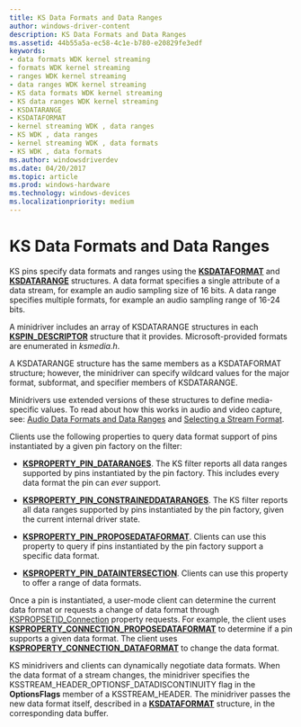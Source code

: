 ```yaml
---
title: KS Data Formats and Data Ranges
author: windows-driver-content
description: KS Data Formats and Data Ranges
ms.assetid: 44b55a5a-ec58-4c1e-b780-e20829fe3edf
keywords:
- data formats WDK kernel streaming
- formats WDK kernel streaming
- ranges WDK kernel streaming
- data ranges WDK kernel streaming
- KS data formats WDK kernel streaming
- KS data ranges WDK kernel streaming
- KSDATARANGE
- KSDATAFORMAT
- kernel streaming WDK , data ranges
- KS WDK , data ranges
- kernel streaming WDK , data formats
- KS WDK , data formats
ms.author: windowsdriverdev
ms.date: 04/20/2017
ms.topic: article
ms.prod: windows-hardware
ms.technology: windows-devices
ms.localizationpriority: medium
---
```


# KS Data Formats and Data Ranges





KS pins specify data formats and ranges using the [**KSDATAFORMAT**](https://msdn.microsoft.com/library/windows/hardware/ff561656) and [**KSDATARANGE**](https://msdn.microsoft.com/library/windows/hardware/ff561658) structures. A data format specifies a single attribute of a data stream, for example an audio sampling size of 16 bits. A data range specifies multiple formats, for example an audio sampling range of 16-24 bits.

A minidriver includes an array of KSDATARANGE structures in each [**KSPIN\_DESCRIPTOR**](https://msdn.microsoft.com/library/windows/hardware/ff563533) structure that it provides. Microsoft-provided formats are enumerated in *ksmedia.h*.

A KSDATARANGE structure has the same members as a KSDATAFORMAT structure; however, the minidriver can specify wildcard values for the major format, subformat, and specifier members of KSDATARANGE.

Minidrivers use extended versions of these structures to define media-specific values. To read about how this works in audio and video capture, see: [Audio Data Formats and Data Ranges](https://msdn.microsoft.com/library/windows/hardware/ff536189) and [Selecting a Stream Format](selecting-a-stream-format.md).

Clients use the following properties to query data format support of pins instantiated by a given pin factory on the filter:

-   [**KSPROPERTY\_PIN\_DATARANGES**](https://msdn.microsoft.com/library/windows/hardware/ff565199). The KS filter reports all data ranges supported by pins instantiated by the pin factory. This includes every data format the pin can *ever* support.

-   [**KSPROPERTY\_PIN\_CONSTRAINEDDATARANGES**](https://msdn.microsoft.com/library/windows/hardware/ff565195). The KS filter reports all data ranges supported by pins instantiated by the pin factory, given the current internal driver state.

-   [**KSPROPERTY\_PIN\_PROPOSEDATAFORMAT**](https://msdn.microsoft.com/library/windows/hardware/ff565206). Clients can use this property to query if pins instantiated by the pin factory support a specific data format.

-   [**KSPROPERTY\_PIN\_DATAINTERSECTION**](https://msdn.microsoft.com/library/windows/hardware/ff565198). Clients can use this property to offer a range of data formats.

Once a pin is instantiated, a user-mode client can determine the current data format or requests a change of data format through [KSPROPSETID\_Connection](https://msdn.microsoft.com/library/windows/hardware/ff566568) property requests. For example, the client uses [**KSPROPERTY\_CONNECTION\_PROPOSEDATAFORMAT**](https://msdn.microsoft.com/library/windows/hardware/ff565107) to determine if a pin supports a given data format. The client uses [**KSPROPERTY\_CONNECTION\_DATAFORMAT**](https://msdn.microsoft.com/library/windows/hardware/ff565103) to change the data format.

KS minidrivers and clients can dynamically negotiate data formats. When the data format of a stream changes, the minidriver specifies the KSSTREAM\_HEADER\_OPTIONSF\_DATADISCONTINUITY flag in the **OptionsFlags** member of a KSSTREAM\_HEADER. The minidriver passes the new data format itself, described in a [**KSDATAFORMAT**](https://msdn.microsoft.com/library/windows/hardware/ff561656) structure, in the corresponding data buffer.

 

 




